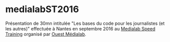 # medialabST2016

Présentation de 30mn intitulée "Les bases du code pour les journalistes (et les autres)" effectuée à Nantes en septembre 2016 au [Medialab Speed Training](http://www.medialabspeedtraining.fr) organisé par [Ouest Médialab](http://www.ouestmedialab.fr).
